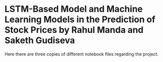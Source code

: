 # LSTM-Based Model and Machine Learning Models in the Prediction of Stock Prices by Rahul Manda and Saketh Gudiseva

Here there are three copies of different notebook files regarding the project. 
